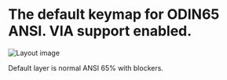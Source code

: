 The default keymap for ODIN65 ANSI. VIA support enabled.
=========================================================

![Layout image]()

Default layer is normal ANSI 65% with blockers.

